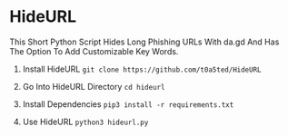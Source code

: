 # HideURL
This Short Python Script Hides Long Phishing URLs With da.gd And Has The Option To Add Customizable Key Words.

1. Install HideURL
```git clone https://github.com/t0a5ted/HideURL```

2. Go Into HideURL Directory
```cd hideurl```

3. Install Dependencies
```pip3 install -r requirements.txt```

4. Use HideURL
```python3 hideurl.py```
